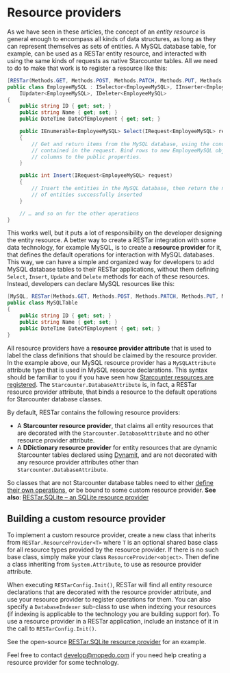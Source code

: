 # Resource providers

As we have seen in these articles, the concept of an _entity resource_ is general enough to encompass all kinds of data structures, as long as they can represent themselves as sets of entities. A MySQL database table, for example, can be used as a RESTar entity resource, and interacted with using the same kinds of requests as native Starcounter tables. All we need to do to make that work is to register a resource like this:

```csharp
[RESTar(Methods.GET, Methods.POST, Methods.PATCH, Methods.PUT, Methods.DELETE)]
public class EmployeeMySQL : ISelector<EmployeeMySQL>, IInserter<EmployeeMySQL>,
    IUpdater<EmployeeMySQL>, IDeleter<EmployeeMySQL>
{
    public string ID { get; set; }
    public string Name { get; set; }
    public DateTime DateOfEmployment { get; set; }

    public IEnumerable<EmployeeMySQL> Select(IRequest<EmployeeMySQL> request)
    {
        // Get and return items from the MySQL database, using the conditions
        // contained in the request. Bind rows to new EmployeeMySQL objects and
        // columns to the public properties.
    }

    public int Insert(IRequest<EmployeeMySQL> request)
    {
        // Insert the entities in the MySQL database, then return the number
        // of entities successfully inserted
    }

    // … and so on for the other operations
}
```

This works well, but it puts a lot of responsibility on the developer designing the entity resource. A better way to create a RESTar integration with some data technology, for example MySQL, is to create a **resource provider** for it, that defines the default operations for interaction with MySQL databases. This way, we can have a simple and organized way for developers to add MySQL database tables to their RESTar applications, without them defining `Select`, `Insert`, `Update` and `Delete` methods for each of these resources. Instead, developers can declare MySQL resources like this:

```csharp
[MySQL, RESTar(Methods.GET, Methods.POST, Methods.PATCH, Methods.PUT, Methods.DELETE)]
public class MySQLTable
{
    public string ID { get; set; }
    public string Name { get; set; }
    public DateTime DateOfEmployment { get; set; }
}
```

All resource providers have a **resource provider attribute** that is used to label the class definitions that should be claimed by the resource provider. In the example above, our MySQL resource provider has a `MySQLAttribute` attribute type that is used in MySQL resource declarations. This syntax should be familiar to you if you have seen how [Starcounter resources are registered](../#using-the-restarattribute-attribute). The `Starcounter.DatabaseAttribute` is, in fact, a RESTar resource provider attribute, that binds a resource to the default operations for Starcounter database classes.

By default, RESTar contains the following resource providers:

- A **Starcounter resource provider**, that claims all entity resources that are decorated with the `Starcounter.DatabaseAttribute` and no other resource provider attribute.
- A **DDictionary resource provider** for entity resources that are dynamic Starcounter tables declared using [Dynamit](https://github.com/Mopedo/Dynamit), and are not decorated with any resource provider attributes other than `Starcounter.DatabaseAttribute`.

So classes that are not Starcounter database tables need to either [define their own operations](../#defining-entity-resource-operations), or be bound to some custom resource provider. **See also**: [RESTar.SQLite – an SQLite resource provider](https://github.com/Mopedo/RESTar.SQLite)

## Building a custom resource provider

To implement a custom resource provider, create a new class that inherits from `RESTar.ResourceProvider<T>` where `T` is an optional shared base class for all resource types provided by the resource provider. If there is no such base class, simply make your class `ResourceProvider<object>`. Then define a class inheriting from `System.Attribute`, to use as resource provider attribute.

When executing `RESTarConfig.Init()`, RESTar will find all entity resource declarations that are decorated with the resource provider attribute, and use your resource provider to register operations for them. You can also specify a `DatabaseIndexer` sub-class to use when indexing your resources (if indexing is applicable to the technology you are building support for). To use a resource provider in a RESTar application, include an instance of it in the call to `RESTarConfig.Init()`.

See the open-source [RESTar.SQLite resource provider](https://github.com/Mopedo/RESTar.SQLite) for an example.

Feel free to contact develop@mopedo.com if you need help creating a resource provider for some technology.

